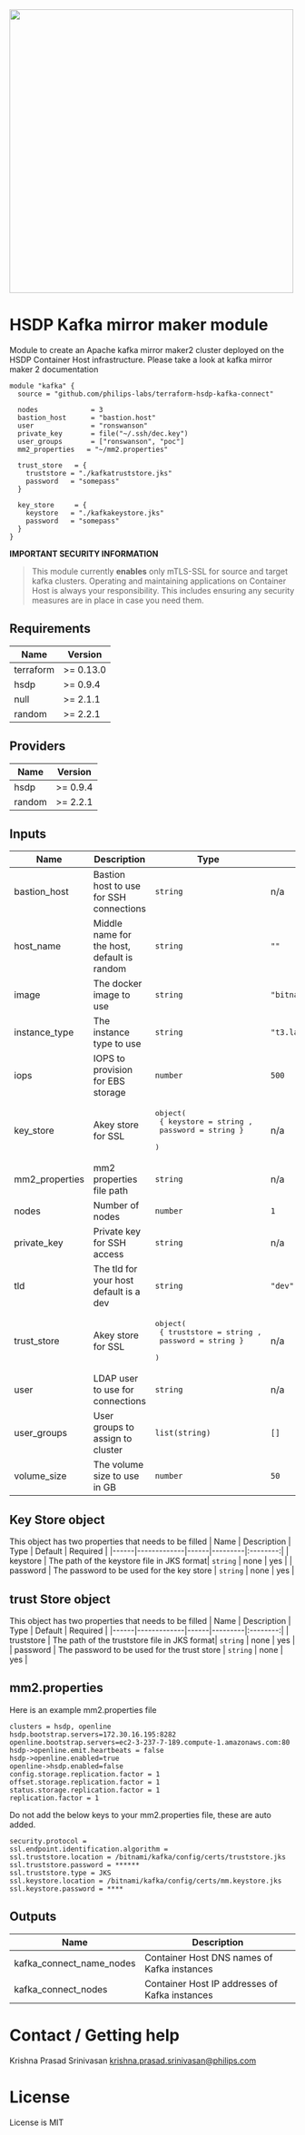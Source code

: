 <img src="https://cdn.rawgit.com/hashicorp/terraform-website/master/content/source/assets/images/logo-hashicorp.svg" width="500px">

# HSDP Kafka mirror maker module

Module to create an Apache kafka mirror maker2 cluster deployed
on the HSDP Container Host infrastructure. 
Please take a look at kafka mirror maker 2 documentation

```hcl
module "kafka" {
  source = "github.com/philips-labs/terraform-hsdp-kafka-connect"

  nodes             = 3
  bastion_host      = "bastion.host"
  user              = "ronswanson"
  private_key       = file("~/.ssh/dec.key")
  user_groups       = ["ronswanson", "poc"]
  mm2_properties   = "~/mm2.properties"

  trust_store   = {
    truststore = "./kafkatruststore.jks"
    password   = "somepass"
  }

  key_store     = {
    keystore   = "./kafkakeystore.jks"
    password   = "somepass"
  }
}
```

__IMPORTANT SECURITY INFORMATION__
> This module currently **enables** only mTLS-SSL
> for source and target kafka clusters. 
> Operating and maintaining applications on Container Host is always
> your responsibility. This includes ensuring any security 
> measures are in place in case you need them.

## Requirements

| Name | Version |
|------|---------|
| terraform | >= 0.13.0 |
| hsdp | >= 0.9.4 |
| null | >= 2.1.1 |
| random | >= 2.2.1 |

## Providers

| Name | Version |
|------|---------|
| hsdp | >= 0.9.4 |
| random | >= 2.2.1 |

## Inputs

| Name | Description | Type | Default | Required |
|------|-------------|------|---------|:--------:|
| bastion\_host | Bastion host to use for SSH connections | `string` | n/a | yes |
| host\_name | Middle name for the host, default is random | `string` | `""` | no |
| image | The docker image to use | `string` | `"bitnami/kafka:latest"` | no |
| instance\_type | The instance type to use | `string` | `"t3.large"` | no |
| iops | IOPS to provision for EBS storage | `number` | `500` | no |
| key\_store | Akey store for SSL | <pre>object(<br>    { keystore  = string ,<br>      password  = string }<br>  )</pre> | n/a | yes |
| mm2\_properties | mm2 properties file path | `string` | n/a | yes |
| nodes | Number of nodes | `number` | `1` | no |
| private\_key | Private key for SSH access | `string` | n/a | yes |
| tld | The tld for your host default is a dev | `string` | `"dev"` | no |
| trust\_store | Akey store for SSL | <pre>object(<br>    { truststore  = string ,<br>      password    = string }<br>  )</pre> | n/a | yes |
| user | LDAP user to use for connections | `string` | n/a | yes |
| user\_groups | User groups to assign to cluster | `list(string)` | `[]` | no |
| volume\_size | The volume size to use in GB | `number` | `50` | no |



## Key Store object
This object has two properties that needs to be filled
| Name | Description | Type | Default | Required |
|------|-------------|------|---------|:--------:|
| keystore | The path of the keystore file in JKS format| `string` | none | yes |
| password | The password to be used for the key store | `string` | none | yes |

## trust Store object
This object has two properties that needs to be filled
| Name | Description | Type | Default | Required |
|------|-------------|------|---------|:--------:|
| truststore | The path of the truststore file in JKS format| `string` | none | yes |
| password | The password to be used for the trust store | `string` | none | yes |

## mm2.properties
Here is an example mm2.properties file
```
clusters = hsdp, openline
hsdp.bootstrap.servers=172.30.16.195:8282
openline.bootstrap.servers=ec2-3-237-7-189.compute-1.amazonaws.com:80
hsdp->openline.emit.heartbeats = false
hsdp->openline.enabled=true
openline->hsdp.enabled=false
config.storage.replication.factor = 1
offset.storage.replication.factor = 1
status.storage.replication.factor = 1
replication.factor = 1

```

Do not add the below keys to your mm2.properties file, these are auto added. 
```
security.protocol = 
ssl.endpoint.identification.algorithm =
ssl.truststore.location = /bitnami/kafka/config/certs/truststore.jks
ssl.truststore.password = ******
ssl.truststore.type = JKS
ssl.keystore.location = /bitnami/kafka/config/certs/mm.keystore.jks
ssl.keystore.password = ****
```


## Outputs

| Name | Description |
|------|-------------|
| kafka\_connect\_name\_nodes | Container Host DNS names of Kafka instances |
| kafka\_connect\_nodes | Container Host IP addresses of Kafka instances |

# Contact / Getting help

Krishna Prasad Srinivasan <krishna.prasad.srinivasan@philips.com>

# License

License is MIT
